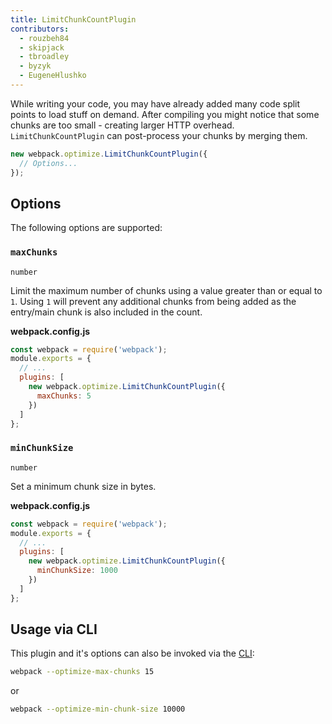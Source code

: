 ```yaml
---
title: LimitChunkCountPlugin
contributors:
  - rouzbeh84
  - skipjack
  - tbroadley
  - byzyk
  - EugeneHlushko
---
```


While writing your code, you may have already added many code split points to load stuff on demand. After compiling you might notice that some chunks are too small - creating larger HTTP overhead. `LimitChunkCountPlugin` can post-process your chunks by merging them.

``` js
new webpack.optimize.LimitChunkCountPlugin({
  // Options...
});
```


## Options

The following options are supported:

### `maxChunks`

`number`

Limit the maximum number of chunks using a value greater than or equal to `1`. Using `1` will prevent any additional chunks from being added as the entry/main chunk is also included in the count.

__webpack.config.js__

```javascript
const webpack = require('webpack');
module.exports = {
  // ...
  plugins: [
    new webpack.optimize.LimitChunkCountPlugin({
      maxChunks: 5
    })
  ]
};
```

### `minChunkSize`

`number`

Set a minimum chunk size in bytes.

__webpack.config.js__

```javascript
const webpack = require('webpack');
module.exports = {
  // ...
  plugins: [
    new webpack.optimize.LimitChunkCountPlugin({
      minChunkSize: 1000
    })
  ]
};
```


## Usage via CLI

This plugin and it's options can also be invoked via the [CLI](/api/cli/):

```bash
webpack --optimize-max-chunks 15
```

or

```bash
webpack --optimize-min-chunk-size 10000
```
